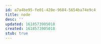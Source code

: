 ```yaml
---
id: a7a4be95-fe01-420e-9684-5654ba74e9c4
title: node
desc: ''
updated: 1618573905018
created: 1618573905018
stub: true
---
```


